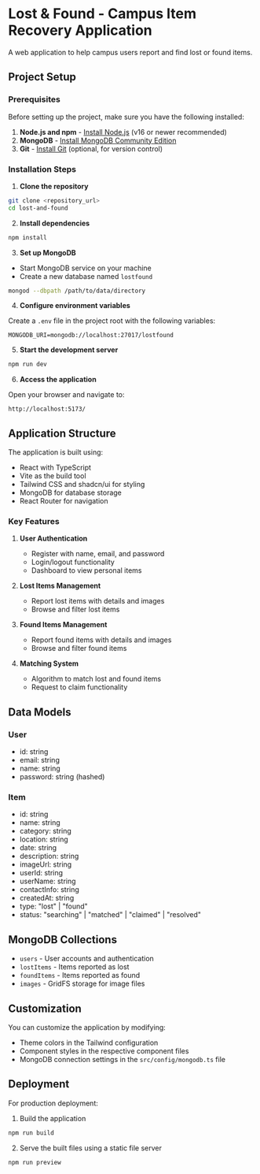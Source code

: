 # Lost & Found - Campus Item Recovery Application

A web application to help campus users report and find lost or found items.

## Project Setup

### Prerequisites

Before setting up the project, make sure you have the following installed:

1. **Node.js and npm** - [Install Node.js](https://nodejs.org/) (v16 or newer recommended)
2. **MongoDB** - [Install MongoDB Community Edition](https://www.mongodb.com/try/download/community)
3. **Git** - [Install Git](https://git-scm.com/downloads) (optional, for version control)

### Installation Steps

1. **Clone the repository**

```bash
git clone <repository_url>
cd lost-and-found
```

2. **Install dependencies**

```bash
npm install
```

3. **Set up MongoDB**

- Start MongoDB service on your machine
- Create a new database named `lostfound`

```bash
mongod --dbpath /path/to/data/directory
```

4. **Configure environment variables**

Create a `.env` file in the project root with the following variables:

```
MONGODB_URI=mongodb://localhost:27017/lostfound
```

5. **Start the development server**

```bash
npm run dev
```

6. **Access the application**

Open your browser and navigate to:

```
http://localhost:5173/
```

## Application Structure

The application is built using:

- React with TypeScript
- Vite as the build tool
- Tailwind CSS and shadcn/ui for styling
- MongoDB for database storage
- React Router for navigation

### Key Features

1. **User Authentication**

   - Register with name, email, and password
   - Login/logout functionality
   - Dashboard to view personal items

2. **Lost Items Management**

   - Report lost items with details and images
   - Browse and filter lost items

3. **Found Items Management**

   - Report found items with details and images
   - Browse and filter found items

4. **Matching System**
   - Algorithm to match lost and found items
   - Request to claim functionality

## Data Models

### User

- id: string
- email: string
- name: string
- password: string (hashed)

### Item

- id: string
- name: string
- category: string
- location: string
- date: string
- description: string
- imageUrl: string
- userId: string
- userName: string
- contactInfo: string
- createdAt: string
- type: "lost" | "found"
- status: "searching" | "matched" | "claimed" | "resolved"

## MongoDB Collections

- `users` - User accounts and authentication
- `lostItems` - Items reported as lost
- `foundItems` - Items reported as found
- `images` - GridFS storage for image files

## Customization

You can customize the application by modifying:

- Theme colors in the Tailwind configuration
- Component styles in the respective component files
- MongoDB connection settings in the `src/config/mongodb.ts` file

## Deployment

For production deployment:

1. Build the application

```bash
npm run build
```

2. Serve the built files using a static file server

```bash
npm run preview
```
